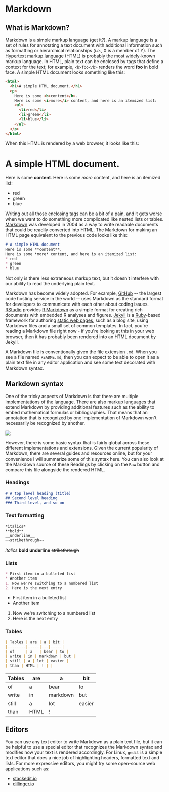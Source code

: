 # Markdown

## What is Markdown?
Markdown is a simple markup language (get it?).  A markup language is a set of rules for annotating a text document with additional information such as formatting or hierarchical relationships (*i.e.,* X is a member of Y).  The [Hypertext markup language](https://en.wikipedia.org/wiki/HTML) (HTML) is probably the most widely-known markup language.  In HTML, plain text can be enclosed by tags that define a context for the text; for example, `<b>foo</b>` renders the word **foo** in bold face.  A simple HTML document looks something like this:
```html
<html>
  <h1>A simple HTML document.</h1>
  <p>
    Here is some <b>content</b>.
    Here is some <i>more</i> content, and here is an itemized list:
    <ul>
      <li>red</li>
      <li>green</li>
      <li>blue</li>
    </ul>
  </p>
</html>
```

When this HTML is rendered by a web browser, it looks like this:
  <h1>A simple HTML document.</h1>
  <p>
    Here is some <b>content</b>.
    Here is some <i>more</i> content, and here is an itemized list:
    <ul>
      <li>red</li>
      <li>green</li>
      <li>blue</li>
    </ul>
  </p>

Writing out all those enclosing tags can be a bit of a pain, and it gets worse when we want to do something more complicated like nested lists or tables.  [Markdown](https://en.wikipedia.org/wiki/Markdown) was developed in 2004 as a way to write readable documents that could be readily converted into HTML.  The Markdown for making an HTML page equivalent to the previous code looks like this:
```markdown
# A simple HTML document
Here is some **content**.
Here is some *more* content, and here is an itemized list:
* red
* green
* blue
```
Not only is there less extraneous markup text, but it doesn't interfere with our ability to read the underlying plain text.

Markdown has become widely adopted.  For example, [GitHub](github.com) -- the largest code hosting service in the world -- uses Markdown as the standard format for developers to communicate with each other about coding issues.  [RStudio](https://www.rstudio.com/) provides [R Markdown](https://rmarkdown.rstudio.com/) as a simple format for creating rich documents with embedded R analyses and figures.  [Jekyll](https://en.wikipedia.org/wiki/Jekyll_(software)) is a [Ruby](https://en.wikipedia.org/wiki/Ruby_(programming_language))-based framework for authoring [static web pages](https://en.wikipedia.org/wiki/Static_web_page), such as a blog site, using Markdown files and a small set of common templates.  In fact, you're reading a Markdown file right now - if you're looking at this in your web browser, then it has probably been rendered into an HTML document by Jekyll.

A Markdown file is conventionally given the file extension `.md`.  When you see a file named `README.md`, then you can expect to be able to open it as a plain text file in any editor application and see some text decorated with Markdown syntax.


## Markdown syntax
One of the tricky aspects of Markdown is that there are multiple implementations of the language.  There are also markup languages that extend Markdown by providing additional features such as the ability to embed mathematical formulas or bibliographies.  That means that an annotation that is recognized by one implementation of Markdown won't necessarily be recognized by another. 

![](https://imgs.xkcd.com/comics/standards.png)

However, there is some basic syntax that is fairly global across these different implementations and extensions.  Given the current popularity of Markdown, there are several guides and resources online, but for your convenience I will summarize some of this syntax here.  You can also look at the Markdown source of these Readings by clicking on the `Raw` button and compare this file alongside the rendered HTML.

### Headings

```markdown
# A top level heading (title)
## Second level heading
### Third level, and so on
```

### Text formatting
```markdown
*italics*
**bold**
__underline__
~~strikethrough~~
```
*italics*
**bold**
__underline__
~~strikethrough~~

### Lists
```markdown
* First item in a bulleted list
* Another item
1. Now we're switching to a numbered list
2. Here is the next entry
```
* First item in a bulleted list
* Another item
1. Now we're switching to a numbered list
2. Here is the next entry

### Tables
```markdown
| Tables | are | a | bit |
|--------|-----|---|-----|
| of     | a   | bear | to |
| write | in | markdown | but |
| still | a | lot | easier | 
| than | HTML | ! | |
```
| Tables | are | a | bit |
|--------|-----|---|-----|
| of     | a   | bear | to |
| write | in | markdown | but |
| still | a | lot | easier | 
| than | HTML | ! | |


## Editors
You can use any text editor to write Markdown as a plain text file, but it can be helpful to use a special editor that recognizes the Markdown syntax and modifies how your text is rendered accordingly.  For Linux, `gedit` is a simple text editor that does a nice job of highlighting headers, formatted text and lists.  For more expressive editors, you might try some open-source web applications such as:
* [stackedit.io](https://stackedit.io/app#)
* [dillinger.io](https://dillinger.io/)

